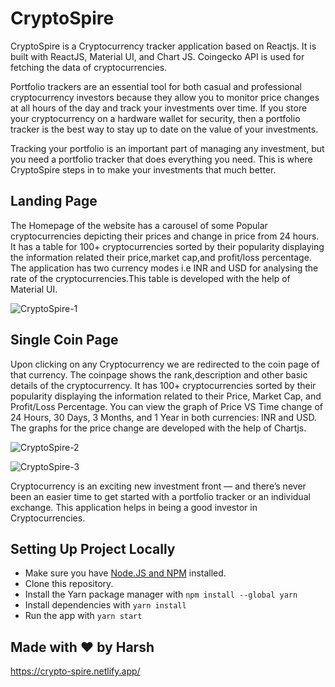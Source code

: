# CryptoSpire

CryptoSpire is a Cryptocurrency tracker application based on Reactjs.
It is built with ReactJS, Material UI, and  Chart JS. Coingecko API is used for fetching the data of cryptocurrencies. 

Portfolio trackers are an essential tool for both casual and professional cryptocurrency investors because they allow you to monitor price changes at all hours of the day and track your investments over time. If you store your cryptocurrency on a hardware wallet for security, then a portfolio tracker is the best way to stay up to date on the value of your investments.

Tracking your portfolio is an important part of managing any investment, but you need a portfolio tracker that does everything you need. This is where CryptoSpire steps in to make your investments that much better. 

## Landing Page
The Homepage of the website has a carousel of some Popular cryptocurrencies depicting their prices and change in price from 24 hours. It has a table for 100+ cryptocurrencies sorted by their popularity displaying the information related their price,market cap,and profit/loss percentage. The application has two currency modes i.e INR and USD  for analysing the rate of the cryptocurrencies.This table is developed with the help of Material UI.

![CryptoSpire-1](https://user-images.githubusercontent.com/71374972/169796665-babddf61-b3d2-41af-802c-2c1f69fea0ea.png)


## Single Coin Page
Upon clicking on any Cryptocurrency we are redirected to the coin page of that currency.
The coinpage shows the rank,description and other basic details of the cryptocurrency. 
It has 100+ cryptocurrencies sorted by their popularity displaying the information related to their Price, Market Cap, and Profit/Loss Percentage.
You can view the graph of Price VS Time change of 24 Hours, 30 Days, 3 Months, and 1 Year in both currencies: INR and USD.
The graphs for the price change are developed with the help of Chartjs.

 ![CryptoSpire-2](https://user-images.githubusercontent.com/71374972/169796769-e57c1b23-4b2f-44ac-aefd-ac38ec8914da.png)

 ![CryptoSpire-3](https://user-images.githubusercontent.com/71374972/169797172-2c3e5207-7ba8-4bcf-a25a-d633231b2270.png)

 
Cryptocurrency is an exciting new investment front — and there’s never been an easier time to get started with a portfolio tracker or an individual exchange.
This application helps in being a good investor in Cryptocurrencies.

## Setting Up Project Locally
- Make sure you have [Node.JS and NPM](https://nodejs.org/en/download/package-manager/) installed.
- Clone this repository.
- Install the Yarn package manager with `npm install --global yarn`
- Install dependencies with `yarn install`
- Run the app with `yarn start`

## Made with ❤️ by Harsh

https://crypto-spire.netlify.app/
